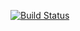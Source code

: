 [![Build Status](https://travis-ci.org/aggigie/zad12.svg?branch=master)](https://travis-ci.org/aggigie/zad12)